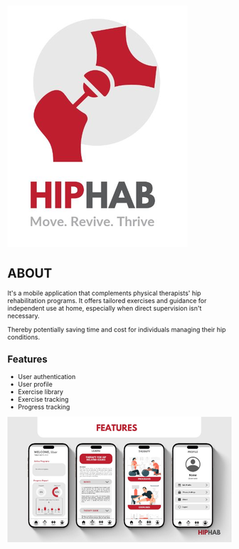 ![Features](assets/readme/logo.JPG)
# ABOUT

It's a mobile application that
complements physical therapists'
hip rehabilitation programs. It
offers tailored exercises and
guidance for independent use at
home, especially when direct
supervision isn't necessary.

Thereby potentially saving time
and cost for individuals managing
their hip conditions.

## Features

-  User authentication
-  User profile
-  Exercise library
-  Exercise tracking
-  Progress tracking

![Features](assets/readme/features.JPG)

